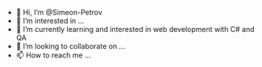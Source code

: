 - 👋 Hi, I’m @Simeon-Petrov
- 👀 I’m interested in ...
- 🌱 I’m currently learning and interested in web development with C# and QA 
- 💞️ I’m looking to collaborate on ...
- 📫 How to reach me ...

<!---
Simeon-Petrov/Simeon-Petrov is a ✨ special ✨ repository because its `README.md` (this file) appears on your GitHub profile.
You can click the Preview link to take a look at your changes.
--->
